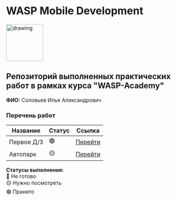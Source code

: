 # WASP Mobile Development

<a href="https://wasp-academy.com"><img src="https://wasp-academy.com/Resources/wasp-logo.png" alt="drawing" width="100"/></a>

## Репозиторий выполненных практических работ в рамках курса "WASP-Academy"
**ФИО:** Соловьев Илья Александрович
 
### Перечень работ

Название          | Статус | Ссылка
------------------|--------|--------
Первое Д/З        | 🟢    | <a href="https://github.com/M1estere/WASP_Mobile_Dev/tree/main/Homeworks/First_Homework">Перейти</a>
Автопарк          | 🟡    | <a href="https://github.com/M1estere/WASP_Mobile_Dev/tree/main/Homeworks/Second_Homework">Перейти</a>

**Статусы выполнения:** <br>
🔴 Не готово <br>
🟡 Нужно посмотреть <br>
🟢 Принято <br>
